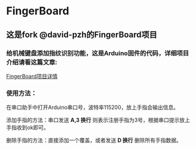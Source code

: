 # FingerBoard
## 这是fork @david-pzh的FingerBoard项目
### 给机械键盘添加指纹识别功能，这是Arduino固件的代码，详细项目介绍请看这篇文章:

[FingerBoard项目详情](https://github.com/david-pzh/FingerBoard)



### 使用方法：

在串口助手中打开Arduino串口号，波特率115200，放上手指会输出信息。

添加手指的方法：串口发送 **A,3 换行** 则表示注册手指为3号，根据串口提示放上手指收到ok即可。

删除手指的方法：直接添加一个覆盖，或者发送 **D 换行** 删除所有手指数据。

